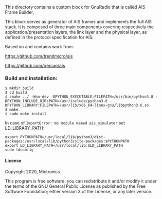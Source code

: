 This directory contains a custom block for GnuRadio that is called AIS Frame Builder.
 
This block serves as generator of AIS frames and implements the full AIS stack.
It is composed of three main components covering respectively the 
application/presentation layers, the link layer and the physical layer, 
as defined in the protocol specification for AIS.

Based on and contains work from:

https://github.com/trendmicro/ais

https://github.com/gercap/ais

### Build and installation:

```
$ mkdir build
$ cd build
$ cmake ../ -Wno-dev -DPYTHON_EXECUTABLE:FILEPATH=/usr/bin/python3.8 -DPYTHON_INCLUDE_DIR:PATH=/usr/include/python3.8 -DPYTHON_LIBRARY:FILEPATH=/usr/lib/x86_64-linux-gnu/libpython3.8.so
$ make
$ sudo make install 
```

In case of `ImportError: No module named ais_simulator` set LD_LIBRARY_PATH:

```
export PYTHONPATH=/usr/local/lib/python3/dist-packages:/usr/local/lib/python3/site-packages:$PYTHONPATH
export LD_LIBRARY_PATH=/usr/local/lib:$LD_LIBRARY_PATH
sudo ldconfig
```

#### License

Copyright 2020, Mictronics

This program is free software; you can redistribute it and/or
modify it under the terms of the GNU General Public License
as published by the Free Software Foundation; either version 3
of the License, or any later version.
